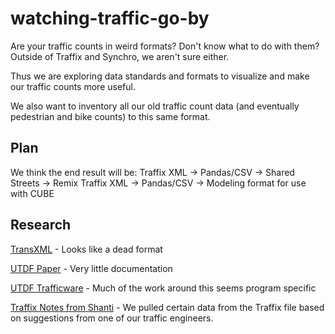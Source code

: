 # watching-traffic-go-by

Are your traffic counts in weird formats?  Don't know what to do with them?  Outside of Traffix and Synchro, we aren't sure either.

Thus we are exploring data standards and formats to visualize and make our traffic counts more useful.

We also want to inventory all our old traffic count data (and eventually pedestrian and bike counts) to this same format.

## Plan
We think the end result will be:
Traffix XML -> Pandas/CSV -> Shared Streets -> Remix
Traffix XML -> Pandas/CSV -> Modeling format for use with CUBE

## Research
[TransXML](http://www.aashtoware.org/Documents/TransXML%20Resolution.pdf) - Looks like a dead format

[UTDF Paper](http://www.ctre.iastate.edu/pubs/midcon/Gerken.pdf) - Very little documentation

[UTDF Trafficware](http://www.trafficware.com/transferring-data-using-utdf.html) - Much of the work around this seems program specific

[Traffix Notes from Shanti](https://github.com/vta/watching-traffic-go-by/blob/master/import_traffix_values.pdf) - We pulled certain data from the Traffix file based on suggestions from one of our traffic engineers.
